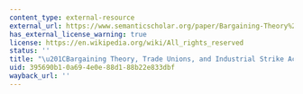 ```yaml
---
content_type: external-resource
external_url: https://www.semanticscholar.org/paper/Bargaining-Theory%2C-Trade-Unions%2C-and-Industrial-Ashenfelter-Johnson/ce528cc4e7af1d11f7d0c6c220f5e364a2503c85
has_external_license_warning: true
license: https://en.wikipedia.org/wiki/All_rights_reserved
status: ''
title: "\u201CBargaining Theory, Trade Unions, and Industrial Strike Activity.\u201D"
uid: 395690b1-0a69-4e0e-88d1-88b22e833dbf
wayback_url: ''
---
```

